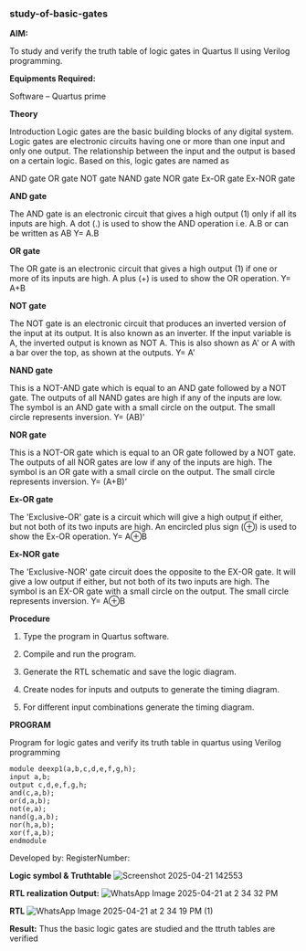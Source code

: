 ### study-of-basic-gates

**AIM:** 

To study and verify the truth table of logic gates in Quartus II using Verilog programming.

**Equipments Required:**

Software – Quartus prime 

**Theory**

Introduction Logic gates are the basic building blocks of any digital system. Logic gates are electronic circuits having one or more than one input and only one output. The relationship between the input and the output is based on a certain logic. Based on this, logic gates are named as

AND gate OR gate NOT gate NAND gate NOR gate Ex-OR gate Ex-NOR gate

**AND gate**

The AND gate is an electronic circuit that gives a high output (1) only if all its inputs are high. A dot (.) is used to show the AND operation i.e. A.B or can be written as AB
Y= A.B

**OR gate** 

The OR gate is an electronic circuit that gives a high output (1) if one or more of its inputs are high. A plus (+) is used to show the OR operation.
Y= A+B

**NOT gate**

The NOT gate is an electronic circuit that produces an inverted version of the input at its output. It is also known as an inverter. If the input variable is A, the inverted output is known as NOT A. This is also shown as A' or A with a bar over the top, as shown at the outputs.
Y= A'

**NAND gate**

This is a NOT-AND gate which is equal to an AND gate followed by a NOT gate. The outputs of all NAND gates are high if any of the inputs are low. The symbol is an AND gate with a small circle on the output. The small circle represents inversion.
Y= (AB)’

**NOR gate**

This is a NOT-OR gate which is equal to an OR gate followed by a NOT gate. The outputs of all NOR gates are low if any of the inputs are high. The symbol is an OR gate with a small circle on the output. The small circle represents inversion.
Y= (A+B)’

**Ex-OR gate**

The 'Exclusive-OR' gate is a circuit which will give a high output if either, but not both of its two inputs are high. An encircled plus sign (⊕) is used to show the Ex-OR operation.
Y= A⊕B

**Ex-NOR gate**

The 'Exclusive-NOR' gate circuit does the opposite to the EX-OR gate. It will give a low output if either, but not both of its two inputs are high. The symbol is an EX-OR gate with a small circle on the output. The small circle represents inversion.
Y= A⊕B

**Procedure** 

1.	Type the program in Quartus software.

2.	Compile and run the program.

3.	Generate the RTL schematic and save the logic diagram.

4.	Create nodes for inputs and outputs to generate the timing diagram.

5.	For different input combinations generate the timing diagram.


**PROGRAM**

Program for logic gates and verify its truth table in quartus using Verilog programming
```
module deexp1(a,b,c,d,e,f,g,h);
input a,b;
output c,d,e,f,g,h;
and(c,a,b);
or(d,a,b);
not(e,a);
nand(g,a,b);
nor(h,a,b);
xor(f,a,b);
endmodule
```

 Developed by: RegisterNumber: 
 
**Logic symbol & Truthtable**
![Screenshot 2025-04-21 142553](https://github.com/user-attachments/assets/88950467-0a43-418d-ba96-cef389fb9078)


**RTL realization Output:** 
![WhatsApp Image 2025-04-21 at 2 34 32 PM](https://github.com/user-attachments/assets/99928a87-3549-4ad5-acc3-f716d21a783b)


**RTL**
![WhatsApp Image 2025-04-21 at 2 34 19 PM (1)](https://github.com/user-attachments/assets/a81f7eae-33b6-4cf7-aff6-b51f3d0482d1)


**Result:**
Thus the basic logic gates are studied and the ttruth tables are verified


